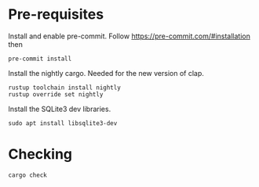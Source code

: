# Pre-requisites

Install and enable pre-commit. Follow https://pre-commit.com/#installation then
```
pre-commit install
```

Install the nightly cargo. Needed for the new version of clap.
```
rustup toolchain install nightly
rustup override set nightly
```

Install the SQLite3 dev libraries.
```
sudo apt install libsqlite3-dev
```

# Checking

```
cargo check
```